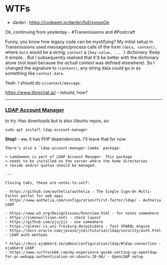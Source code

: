 # WTFs

- danbri : https://codepen.io/danbri/full/xxoxqOp

Ok, continuing from yesterday - #Transmissions and #Postcraft

Funny, you know how legacy code can be mystifying? My initial setup in Transmissions used messages/process calls of the form `(data, context)`, where `data` would be a string, `context` a `{key:value, ... }` dictionary. Keep it simple...
But I subsequently realised that it'd be better with the dictionary alone (not least because the _actual_ context was defined elsewhere). So I changed the signature to `(context)`, any string data could go in as something like `context.data`.

Yeah. I should do `s/context/message`.

https://www.librechat.ai/ - rebuild, how?

---

### [LDAP Account Manager](https://ldap-account-manager.org/lamcms/)

to try. Has downloads but is also Ubuntu repos, so:

```
sudo apt install ldap-account-manager
```

**Stop!** - ew, it has PHP dependencies. I'll leave that for now.

```
There's also a `ldap-account-manager-lamda` package:

> Lamdaemon is part of LDAP Account Manager. This package
> needs to be installed on the server where the home directories
> reside and/or quotas should be managed.

---

Closing tabs, these are notes-to-self:

- https://github.com/authelia/authelia - The Single Sign-On Multi-Factor portal for web apps
- https://www.authelia.com/configuration/first-factor/ldap/ - Authelia LDAP

- https://www.w3.org/DesignIssues/Overview.html - for notes somewhere
- https://simonwillison.net/ - check layout
- https://github.com/yjs/yjs - use somewhere
- https://qlever.cs.uni-freiburg.de/wikidata - fast SPARQL engine
- https://docs.oracle.com/javase/jndi/tutorial/ldap/security/auth.html - LDAP auth methods

* https://docs.ejabberd.im/admin/configuration/ldap/#ldap-connection - ejabberd LDAP
- https://www.surfrock66.com/my-experience-guide-setting-up-openldap-for-pc-webapp-authentication-on-ubuntu-20-04/ - OpenLDAP setup
`
```
